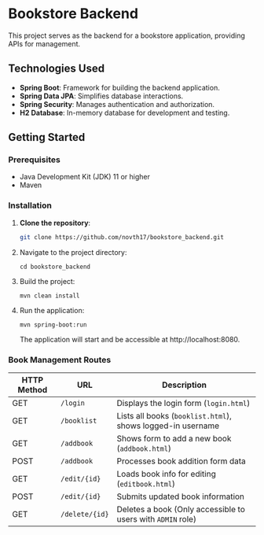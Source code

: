 # Bookstore Backend

This project serves as the backend for a bookstore application, providing APIs for management.


## Technologies Used

- **Spring Boot**: Framework for building the backend application.
- **Spring Data JPA**: Simplifies database interactions.
- **Spring Security**: Manages authentication and authorization.
- **H2 Database**: In-memory database for development and testing.

## Getting Started

### Prerequisites

- Java Development Kit (JDK) 11 or higher
- Maven

### Installation

1. **Clone the repository**:

   ```bash
   git clone https://github.com/novth17/bookstore_backend.git
   ```

2. Navigate to the project directory:

   ```
   cd bookstore_backend
   ```

3. Build the project:

   ```
   mvn clean install
   ```

4. Run the application:

   ```
   mvn spring-boot:run
   ```

   The application will start and be accessible at http://localhost:8080.

### Book Management Routes

| HTTP Method | URL            | Description                                                 |
| ----------- | -------------- | ----------------------------------------------------------- |
| GET         | `/login`       | Displays the login form (`login.html`)                      |
| GET         | `/booklist`    | Lists all books (`booklist.html`), shows logged-in username |
| GET         | `/addbook`     | Shows form to add a new book (`addbook.html`)               |
| POST        | `/addbook`     | Processes book addition form data                           |
| GET         | `/edit/{id}`   | Loads book info for editing (`editbook.html`)               |
| POST        | `/edit/{id}`   | Submits updated book information                            |
| GET         | `/delete/{id}` | Deletes a book (Only accessible to users with `ADMIN` role) |
